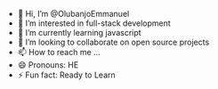 - 👋 Hi, I’m @OlubanjoEmmanuel
- 👀 I’m interested in full-stack development
- 🌱 I’m currently learning javascript
- 💞️ I’m looking to collaborate on open source projects
- 📫 How to reach me ...
- 😄 Pronouns: HE
- ⚡ Fun fact: Ready to Learn

<!---
OlubanjoEmmanuel/OlubanjoEmmanuel is a ✨ special ✨ repository because its `README.md` (this file) appears on your GitHub profile.
You can click the Preview link to take a look at your changes.
--->
